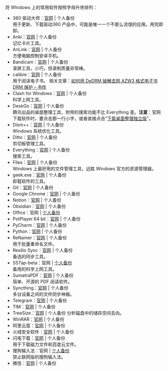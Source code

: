 将 WIndows 上的常用软件按照字母升序排列：
- 360 驱动大师：[官网](https://dm.weishi.360.cn/home.html) | 个人备份 <br>
  用于更新、下载驱动360 产品中，可能是唯一一个不那么流氓的应用。用完即卸。
- Anki：[官网](https://apps.ankiweb.net/) | 个人备份 <br>
  记忆卡片工具。
- AnLink：[官网](https://anl.ink/) | 个人备份 <br>
  方便电脑控制安卓手机。
- Bandicam：[官网](https://www.bandicam.com/) | 个人备份 <br>
  录屏工具，小巧，但录制质量非常棒。
- calibre：[官网](https://calibre-ebook.com/) | 个人备份 <br>
  用于阅读电子书。
  相关文章：[如何用 DeDRM 破解去除 AZW3 格式电子书 DRM 保护 – 书伴](https://bookfere.com/post/6.html)
- Clash for Windows：[官网](https://github.com/Fndroid/clash_for_windows_pkg/releases) | 个人备份 <br>
  科学上网工具。
- DeskGo：[官网](https://guanjia.qq.com/product/zmzl/) | 个人备份 <br>
  腾讯出品的桌面整理工具，附带的搜索功能不比 Everything 差。**注意**：官网下载软件时，要点击那一行小字，或者直接点击“[下载桌面整理独立版](https://webcdn.m.qq.com/spcmgr/download/DeskGo_3_3_1477_127_lite.exe)”。
- Dism++：[官网](https://dism.cf/) | 个人备份 <br>
  Windows 系统优化工具。
- Ditto：[官网](https://ditto-cp.sourceforge.io/) | 个人备份 <br>
  剪切板管理工具。
- Everything：[官网](https://www.voidtools.com/) | 个人备份 <br>
  搜索工具。
- FIles：[官网](https://github.com/files-community/Files) | 个人备份 <br>
  Windows 上最好用的文件管理工具，远胜 Windows 官方的资源管理器。
- geek.exe：[官网](https://geekuninstaller.com/download) | 个人备份 <br>
  卸载软件的工具。
- Git：[官网](https://git-scm.com/) | 个人备份
- Google Chrome：[官网](https://www.google.com/chrome/) | 个人备份
- Notion：[官网](https://www.notion.so/) | 个人备份
- Obsidian：[官网](https://obsidian.md/) | 个人备份
- Office：官网 | [个人备份](https://github.com/OdysseusYuan/LKY_OfficeTools/releases/download/v1.0.2/LKY_OfficeTools_v1.0.2.21103.zip)
- PotPlayer 64 bit：[官网](https://potplayer.daum.net/) | 个人备份
- PyCharm：[官网](https://www.jetbrains.com/pycharm/) | 个人备份
- Python：[官网](https://www.python.org/) | 个人备份
- ReNamer：[官网](http://www.den4b.com/products/renamer) | 个人备份 <br>
  用于批量重命名文件。
- Resilio Sync：[官网](https://www.resilio.com/individuals/) | 个人备份 <br>
  备选的同步工具。
- SSTap-beta：官网 | [个人备份]() <br>
  备用的科学上网工具。
- SumatraPDF：[官网](https://www.sumatrapdfreader.org/free-pdf-reader) | 个人备份 <br>
  简单、开源的 PDF 阅读软件。
- Syncthing：[官网](https://syncthing.net/) | 个人备份 <br>
  多台设备之间的文件同步神器。
- Telegram：[官网](https://telegram.org/) | 个人备份
- TIM：[官网](https://tim.qq.com/) | 个人备份
- TreeSize：[官网](https://www.jam-software.com/treesize_free) | 个人备份
  分析磁盘中的储存空间去向。
- WinRAR：[官网](https://www.win-rar.com/start.html?&L=0) | 个人备份
- 阿里云盘：[官网](https://www.aliyundrive.com/drive) | 个人备份
- 火绒安全软件：[官网](https://www.huorong.cn/) | 个人备份
- 闪电下载：[官网](https://bbs.flashdown365.com/) | 个人备份 <br>
  用于下载磁力文件和百度云文件。
- 搜狗输入法：官网 | [个人备份]() <br>
  禁止联网版的搜狗输入法。
- 微信：[官网](https://weixin.qq.com/) | 个人备份

